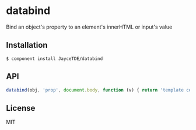 # databind

  Bind an object's property to an element's innerHTML or input's value
  
## Installation

    $ component install JayceTDE/databind
    
## API

```javascript
databind(obj, 'prop', document.body, function (v) { return 'template containing ' + v; });
```
  
## License

  MIT